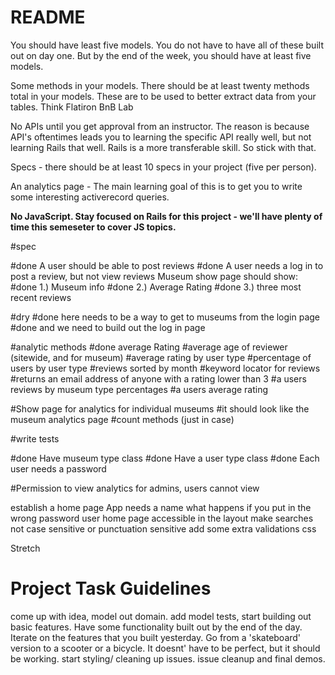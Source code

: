 # README

You should have least five models. You do not have to have all of these built out on day one. But by the end of the week, you should have at least five models.

Some methods in your models. There should be at least twenty methods total in your models. These are to be used to better extract data from your tables. Think Flatiron BnB Lab

No APIs until you get approval from an instructor. The reason is because API's oftentimes leads you to learning the specific API really well, but not learning Rails that well. Rails is a more transferable skill. So stick with that.

Specs - there should be at least 10 specs in your project (five per person).

An analytics page - The main learning goal of this is to get you to write some interesting activerecord queries.

**No JavaScript. Stay focused on Rails for this project - we'll have plenty of time this semeseter to cover JS topics.**


#spec

#done A user should be able to post reviews
#done A user needs a log in to post a review, but not view reviews
Museum show page should show:
#done 1.) Museum info
#done 2.) Average Rating
#done 3.) three most recent reviews

#dry
#done here needs to be a way to get to museums from the login page
#done and we need to build out the log in page

#analytic methods
#done average Rating
#average age of reviewer (sitewide, and for museum)
#average rating by user type
#percentage of users by user type
#reviews sorted by month
#keyword locator for reviews
#returns an email address of anyone with a rating lower than 3
#a users reviews by museum type percentages
#a users average rating

#Show page for analytics for individual museums
#it should look like the museum analytics page
#count methods (just in case)

#write tests



#done Have museum type class
#done Have a user type class
#done Each user needs a password

#Permission to view analytics for admins, users cannot view

establish a home page
App needs a name
what happens if you put in the wrong password
user home page accessible in the layout
make searches not case sensitive or punctuation sensitive
add some extra validations
css


Stretch


# Project Task Guidelines
come up with idea, model out domain.
add model tests, start building out basic features. Have some functionality built out by the end of the day.
Iterate on the features that you built yesterday. Go from a 'skateboard' version to a scooter or a bicycle. It doesnt' have to be perfect, but it should be working.
start styling/ cleaning up issues.
issue cleanup and final demos.
